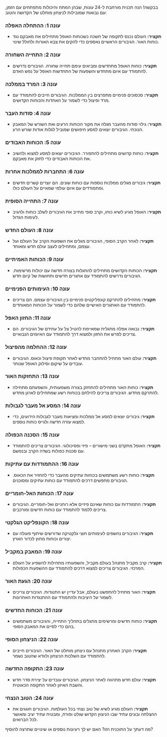 בבקשה! הנה תכנית מורחבת ל-24 עונות, שבהן המתח והיכולות מתפתחים עם הזמן, עם נבואות שמובילות לניצחון מוחלט של הקדושה והטוב:

### עונה 1: **ההתחלה האפלה**

- **תקציר:** העולם נכנס לתקופה של חשכה כשכוחות האופל מתחילים את מאבקם נגד כוחות האור. הגיבורים הראשיים נאספים כדי להקים את צבא האורות ולחולל שינוי.

### עונה 2: **התחייה השחורה**

- **תקציר:** כוחות האופל מתחדשים ומביאים עימם תחייה שחורה. הגיבורים נדרשים להתמודד עם איום מתחדש והשפעות של התחדשות האופל על נפש האדם.

### עונה 3: **המרד בממלכה**

- **תקציר:** סכסוכים פנימיים מתפרצים בין הממלכות. הגיבורים חייבים להתמודד עם מרד ופיצול כדי לשמור על האחדות והכוחות הקדושים.

### עונה 4: **סודות העבר**

- **תקציר:** גילוי סודות מהעבר מגלה את מקור הכוחות הרעים ואת השורש של המאבק הנוכחי. הגיבורים יוצאים למסע חיפושים שמוביל לגלות אודות שורש הרע.

### עונה 5: **הכוחות האבודים**

- **תקציר:** כוחות קדושים מתחילים להתפורר. הגיבורים יוצאים למסע למצוא ולהשיב את הכוחות האבודים כדי לחזק את מאבקם.

### עונה 6: **התחברות לממלכות אחרות**

- **תקציר:** גיבורים מגלים ממלכות נוספות עם כוחות שונים. הם יוצרים קשרים חדשים ומתמודדים עם איום עולמי שמאיים על העולם כולו.

### עונה 7: **התחייה הסופית**

- **תקציר:** האופל מגיע לשיא כוחו, וקרב סופי מחייב את הגיבורים לשלב כוחות ולהגיב לעימות הגדול.

### עונה 8: **העולם החדש**

- **תקציר:** לאחר הקרב הסופי, הגיבורים מגלים את השפעות הקרב על העולם ועל עצמם, ומתחילים לעצב עולם חדש ומאוחד.

### עונה 9: **הכוחות האמיתיים**

- **תקציר:** הכוחות הקדושים מתחילים להתגלות בצורה חדשה עם יכולות מרשימות. הגיבורים נדרשים להתמודד עם אתגרים חדשים ותחושות של קיום חדש.

### עונה 10: **העימותים הפנימיים**

- **תקציר:** מתחילים להתרקם קונפליקטים פנימיים בין הגיבורים עצמם. הם צריכים להתמודד עם האתגרים האישיים שלהם כדי לשמור על הכוחות המאוחדים.

### עונה 11: **החזון האפל**

- **תקציר:** נבואה אפלה מתגלית שמאיימת להטיל צל על עתידם של הגיבורים. הם צריכים לפרש את החזון ולמצוא דרך להתמודד עם האיומים הנבואיים.

### עונה 12: **ההחלמה מהפיצול**

- **תקציר:** עולם האור מתחיל להתחבר מחדש לאחר תקופת פיצול וכאוס. הגיבורים עובדים על שיקום וסילוק האופל שנותר.

### עונה 13: **התחזקות האור**

- **תקציר:** כוחות האור מתחילים להתחזק בצורה משמעותית, והשפעתם מתחילה להתרקם מחדש. הגיבורים צריכים להילחם בכוחות רשע שמתחילים לארגן מחדש.

### עונה 14: **המסע אל מעבר לגבולות**

- **תקציר:** גיבורים יוצאים למסע אל ממלכות ומציאות מעבר לגבולות הידועים, כדי למצוא עזרה חדשה ולגייס כוחות נוספים.

### עונה 15: **הסכנה הכפולה**

- **תקציר:** האופל מתקדם בשני מישורים – פיזי ופסיכולוגי. הגיבורים צריכים להתמודד עם סכנות כפולות בשדה הקרב ובנפשם.

### עונה 16: **ההתמודדות עם עתיקות**

- **תקציר:** כוחות רשע משתמשים בכוחות עתיקים מהעבר כדי להחזיר את הכאוס. הגיבורים מחפשים דרכים להתמודד עם כוחות עתיקים ומסוכנים.

### עונה 17: **הכוחות האל-חומריים**

- **תקציר:** התמודדות עם כוחות שאינם פיזיים אלא רוחניים ואל-חומריים. הגיבורים צריכים ללמוד להתמודד עם כוחות חדשים ומורכבים.

### עונה 18: **הקונפליקט הגלקטי**

- **תקציר:** הגיבורים נחשפים לעימותים חוצי גלקטיקה שדורשים שיתוף פעולה עם יצורים וכוחות מחוץ לכדור הארץ.

### עונה 19: **המאבק במקביל**

- **תקציר:** קרב מקביל מתנהל בעולם מקביל, והשפעותיו מתחילות להשפיע על העולם המרכזי. הגיבורים צריכים למצוא דרכים להתמודד עם ההשפעות הכפולות.

### עונה 20: **הגעת האור**

- **תקציר:** האור מתחיל להתפשט בעולם, אבל עדיין יש התנגדות. הגיבורים צריכים לשמור על היציבות ולהתמודד עם ההתנגדות האחרונות.

### עונה 21: **הכוחות החדשים**

- **תקציר:** כוחות חדשים ומרשימים מתגלים בתהליך התחייה, והגיבורים משתמשים בהם כדי לסיים את המאבק הסופי.

### עונה 22: **הניצחון הסופי**

- **תקציר:** הקרב האחרון מתנהל עם ניצחון מוחלט של האור. הגיבורים חייבים להתמודד עם השלכות הניצחון ולוודא שהטוב נשמר.

### עונה 23: **התקופה החדשה**

- **תקציר:** עולם חדש מתהווה לאחר הניצחון. הגיבורים עובדים על יצירת סדר חדש והשבת האיזון לאחר התקופה הכאוטית.

### עונה 24: **הטוב הנצחי**

- **תקציר:** העולם מגיע לשיא של טוב נצחי בכל העולמות. הגיבורים חוגגים את ההצלחה ובונים עתיד שבו הניצוץ הקדוש שולט ופורח, ומבטיח עתיד יציב ומאושר לכל הברואים.

מה דעתך על התוכנית הזו? האם יש לך רעיונות נוספים או שינויים שתרצה להוסיף?
